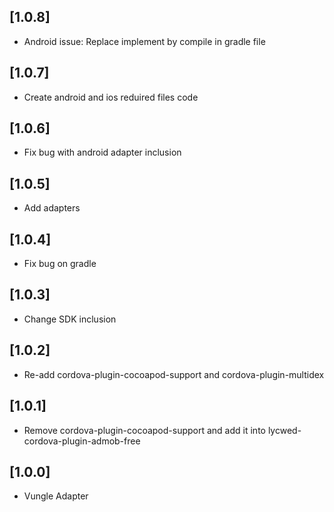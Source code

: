 ## [1.0.8]
- Android issue: Replace implement by compile in gradle file

## [1.0.7]
- Create android and ios reduired files code

## [1.0.6]
- Fix bug with android adapter inclusion

## [1.0.5]
- Add adapters

## [1.0.4]
- Fix bug on gradle

## [1.0.3]
- Change SDK inclusion

## [1.0.2]
- Re-add cordova-plugin-cocoapod-support and cordova-plugin-multidex

## [1.0.1]
- Remove cordova-plugin-cocoapod-support and add it into lycwed-cordova-plugin-admob-free

## [1.0.0]
- Vungle Adapter
